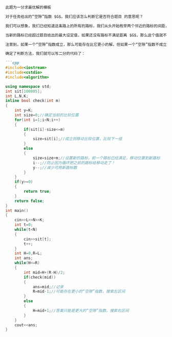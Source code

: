```markdown
此题为一分求最优解的模板

对于任务给出的“空隙”指数 $G$，我们应该怎么判断它是否符合题目 的意思呢？

我们可以想象，我们已经知道这条路上的所有的路标，我们从头开始枚举两个邻近的路标的间距，如果大于 $G$，那么已经不符合 $G$为最大距离的条件了，为了使 $G$ 满足，我们就可以在前一个路标前 $G$ 米处加一个路标，这样与前面一个就符合条件了，再判断新的路标和后面的路标是否是否距离小于 $G$，如果不是，继续重复设置新路标

当新的路标已经超过题目给出的最大设定值，如果还没有路标不满足距离 $G$，那么这个值就不满足条件。相反，则 $G$ 成立。

注意到，如果一个“空隙”指数成立，那么可能存在比它更小的解，但如果一个“空隙”指数不成立，那么答案只能比该值更大

确定了判断方法，我们就可以写二分的代码了：

```cpp
#include<iostream>
#include<cstdio>
#include<algorithm>

using namespace std;
int sit[100005];
int L,N,K;
inline bool check(int m)
{
    int y=K;
    int size=0;//确定当前的比较位置
    for(int i=1;i<N;i++)
    {
        if(sit[i]-size<=m)
        {
            size=sit[i];//成立则移动比较位置，比较下一组
        }
        else
        {
            size=size+m;//设置新的路标，前一个路标已经满足，移动位置到新路标
            i--;//防止因为循环把之前的路标给移动走了！
            y--;//减少可用新路标数
        }
    }
    if(y>=0)
    {
        return true;
    }
    return false;
}
int main()
{
    cin>>L>>N>>K;
    int t=0;
    while(t<N)
    {
        cin>>sit[t];
        t++;
    }
    int H=0,R=L;
    int ans;
    while(H<=R)
    {
        int mid=H+(R-H)/2;
        if(check(mid))
        {
            ans=mid;//记录
            R=mid-1;//可能存在更小的“空隙”指数，搜索左区间
        }
        else
        {
            H=mid+1;//答案只能是更大的“空隙”指数，搜索右区间
        }
    }
    cout<<ans;
}
```
```